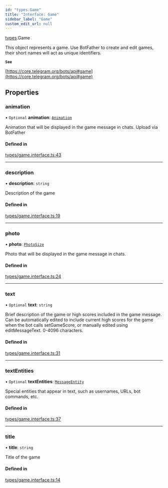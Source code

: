 ```yaml
---
id: "types.Game"
title: "Interface: Game"
sidebar_label: "Game"
custom_edit_url: null
---
```


[types](../modules/types.md).Game

This object represents a game. Use BotFather to create and edit games, their
short names will act as unique identifiers.

**`See`**

[https://core.telegram.org/bots/api#game](https://core.telegram.org/bots/api#game)

## Properties

### animation

• `Optional` **animation**: [`Animation`](types.Animation.md)

Animation that will be displayed in the game message in chats. Upload via
BotFather

#### Defined in

[types/game.interface.ts:43](https://github.com/DeityLamb/telegramjs/blob/32b4cca/packages/common/lib/interfaces/types/game.interface.ts#L43)

___

### description

• **description**: `string`

Description of the game

#### Defined in

[types/game.interface.ts:19](https://github.com/DeityLamb/telegramjs/blob/32b4cca/packages/common/lib/interfaces/types/game.interface.ts#L19)

___

### photo

• **photo**: [`PhotoSize`](types.PhotoSize.md)

Photo that will be displayed in the game message in chats.

#### Defined in

[types/game.interface.ts:24](https://github.com/DeityLamb/telegramjs/blob/32b4cca/packages/common/lib/interfaces/types/game.interface.ts#L24)

___

### text

• `Optional` **text**: `string`

Brief description of the game or high scores included in the game message. Can
be automatically edited to include current high scores for the game when the bot
calls setGameScore, or manually edited using editMessageText. 0-4096 characters.

#### Defined in

[types/game.interface.ts:31](https://github.com/DeityLamb/telegramjs/blob/32b4cca/packages/common/lib/interfaces/types/game.interface.ts#L31)

___

### textEntities

• `Optional` **textEntities**: [`MessageEntity`](types.MessageEntity.md)

Special entities that appear in text, such as usernames, URLs, bot commands,
etc.

#### Defined in

[types/game.interface.ts:37](https://github.com/DeityLamb/telegramjs/blob/32b4cca/packages/common/lib/interfaces/types/game.interface.ts#L37)

___

### title

• **title**: `string`

Title of the game

#### Defined in

[types/game.interface.ts:14](https://github.com/DeityLamb/telegramjs/blob/32b4cca/packages/common/lib/interfaces/types/game.interface.ts#L14)
